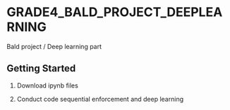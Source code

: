 # GRADE4_BALD_PROJECT_DEEPLEARNING

Bald project / Deep learning part

## Getting Started

1. Download ipynb files

2. Conduct code sequential enforcement and deep learning
